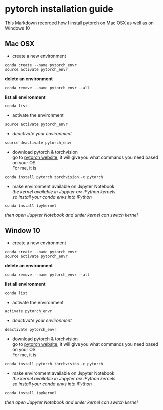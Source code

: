 # pytorch installation guide
This Markdown recorded how I install pytorch on Mac OSX as well as on Windows 10
## Mac OSX
* create a new environment  

```
conda create --name pytorch_envr
source activate pytorch_envr
```
**delete an environment**

```
conda remove --name pytorch_envr --all
```

**list all environment**

```
conda list
```

* activate the environment

```
source activate pytorch_envr
```

* *deactivate your environment*

```
source deactivate pytorch_envr
```

* download pytorch & torchvision  
go to [pytorch website](https://pytorch.org/get-started/locally/), it will give you what commands you need based on your OS  
For me, it is 

```
conda install pytorch torchvision -c pytorch
```

* make environment available on Jupyter Notebook  
*the kernel available in Jupyter are iPython kernels*  
_so install your conda envs into iPython_

```
conda install ipykernel
```
*then open Jupyter Notebook and under kernel can switch kernel*

## Window 10
* create a new environment  

```
conda create --name pytorch_envr
source activate pytorch_envr
```
**delete an environment**

```
conda remove --name pytorch_envr --all
```

**list all environment**

```
conda list
```

* activate the environment

```
activate pytorch_envr
```

* *deactivate your environment*

```
deactivate pytorch_envr
```

* download pytorch & torchvision  
go to [pytorch website](https://pytorch.org/get-started/locally/), it will give you what commands you need based on your OS  
For me, it is 

```
conda install pytorch torchvision -c pytorch
```

* make environment available on Jupyter Notebook  
*the kernel available in Jupyter are iPython kernels*  
_so install your conda envs into iPython_

```
conda install ipykernel
```
*then open Jupyter Notebook and under kernel can switch kernel*
